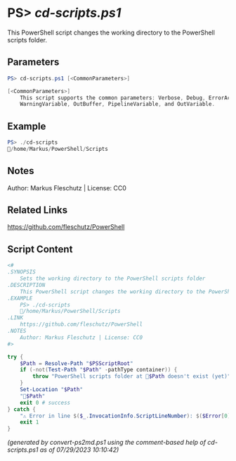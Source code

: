 PS> *cd-scripts.ps1*
====================

This PowerShell script changes the working directory to the PowerShell scripts folder.

Parameters
----------
```powershell
PS> cd-scripts.ps1 [<CommonParameters>]

[<CommonParameters>]
    This script supports the common parameters: Verbose, Debug, ErrorAction, ErrorVariable, WarningAction, 
    WarningVariable, OutBuffer, PipelineVariable, and OutVariable.
```

Example
-------
```powershell
PS> ./cd-scripts
📂/home/Markus/PowerShell/Scripts

```

Notes
-----
Author: Markus Fleschutz | License: CC0

Related Links
-------------
https://github.com/fleschutz/PowerShell

Script Content
--------------
```powershell
<#
.SYNOPSIS
	Sets the working directory to the PowerShell scripts folder
.DESCRIPTION
	This PowerShell script changes the working directory to the PowerShell scripts folder.
.EXAMPLE
	PS> ./cd-scripts
	📂/home/Markus/PowerShell/Scripts
.LINK
	https://github.com/fleschutz/PowerShell
.NOTES
	Author: Markus Fleschutz | License: CC0
#>

try {
	$Path = Resolve-Path "$PSScriptRoot"
	if (-not(Test-Path "$Path" -pathType container)) {
		throw "PowerShell scripts folder at 📂$Path doesn't exist (yet)"
	}
	Set-Location "$Path"
	"📂$Path"
	exit 0 # success
} catch {
	"⚠️ Error in line $($_.InvocationInfo.ScriptLineNumber): $($Error[0])"
	exit 1
}
```

*(generated by convert-ps2md.ps1 using the comment-based help of cd-scripts.ps1 as of 07/29/2023 10:10:42)*
